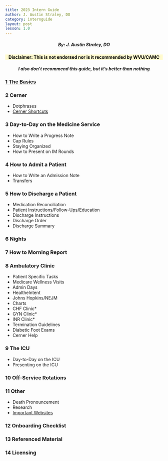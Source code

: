 ```yaml
---
title: 2023 Intern Guide
author: J. Austin Straley, DO
category: internguide
layout: post
lesson: 1.0
---
```


<html>
<head>
    <meta charset="UTF-8">
    <meta name="viewport" content="width=device-width, initial-scale=1">
        <!-- Grid Styles -->
        <link href="{{site.baseurl}}/assets/grid/bootstrap-grid.min.css" rel="stylesheet">
        <link href="{{site.baseurl}}/assets/grid/grid.css" rel="stylesheet">
        <!-- Fonts -->
        <link rel="stylesheet" href="{{site.baseurl}}/assets/gitbook/gitbook-plugin-fontsettings/website.css">
        <!-- Search -->
        <link rel="stylesheet" href="{{site.baseurl}}/assets/gitbook/gitbook-plugin-search-pro/search.css">
        <link rel="stylesheet" href="{{site.baseurl}}/assets/gitbook/gitbook-plugin-back-to-top-button/plugin.css">
        <!-- Styles -->
        <link rel="stylesheet" href="{{site.baseurl}}/assets/gitbook/style.css">
        <link rel="stylesheet" href="{{site.baseurl}}/assets/gitbook/custom.css">
        <link rel="stylesheet" href="{{site.baseurl}}/assets/gitbook/rouge/{{ site.syntax_highlighter_style | default: 'colorful' }}.css">
        <meta name="HandheldFriendly" content="true"/>
        <meta name="viewport" content="width=device-width, initial-scale=1, user-scalable=no">
        <meta name="apple-mobile-web-app-capable" content="yes">
        <meta name="apple-mobile-web-app-status-bar-style" content="black">
        <link rel="apple-touch-icon-precomposed" sizes="152x152" href="{{site.baseurl}}/assets/gitbook/images/apple-touch-icon-precomposed-152.png">
        <link rel="shortcut icon" href="{{site.baseurl}}/{{site.favicon_path}}" type="image/x-icon">
<style>
h2{
    font-size:100% !important;
}
h3 {
    text-align: left;
}
h4 {
    text-align: center;
    background-color: #FFFACD;
    color: black;
}
h5 {
    text-align: center;
}
h6 {
    font-size: 200%;
    text-align: center;
    border: 1px solid #999;
}
</style>
</head>
</html>

##### By: J. Austin Straley, DO
#### Disclaimer: This is not endorsed nor is it recommended by WVU/CAMC
##### <i>I also don’t recommend this guide, but it’s better than nothing</i>

<h3><a href="/feed/internguidepages/chapter01/1.1-basics/">1 The Basics</a></h3>

### 2 Cerner
- Dotphrases
- [Cerner Shortcuts](/books/internguidepages/chapter02/1.2.2-cerner-shortcuts.html)

### 3 Day-to-Day on the Medicine Service
- How to Write a Progress Note
- Cap Rules 
- Staying Organized 
- How to Present on IM Rounds 

### 4 How to Admit a Patient
- How to Write an Admission Note 
- Transfers 

### 5 How to Discharge a Patient
- Medication Reconciliation 
- Patient Instructions/Follow-Ups/Education 
- Discharge Instructions 
- Discharge Order 
- Discharge Summary 

### 6 Nights 

### 7 How to Morning Report 

### 8 Ambulatory Clinic 

- Patient Specific Tasks 
- Medicare Wellness Visits 
- Admin Days 
- HealtheIntent 
- Johns Hopkins/NEJM 
- Charts 
- CHF Clinic* 
- GYN Clinic* 
- INR Clinic* 
- Termination Guidelines 
- Diabetic Foot Exams 
- Cerner Help 

### 9 The ICU 
- Day-to-Day on the ICU 
- Presenting on the ICU 

### 10 Off-Service Rotations 

### 11 Other 
- Death Pronouncement 
- Research 
- [Important Websites](/books/internguidepages/2022-11-15-important-websites.html)

### 12 Onboarding Checklist 

### 13 Referenced Material 

### 14 Licensing 


[1]: (/feed/internguidepages/chapter01/1.1-basics/)